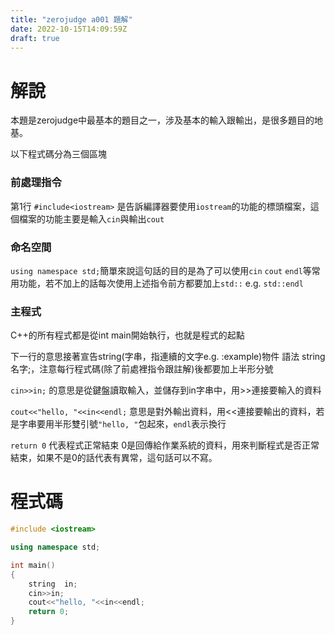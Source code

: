 ```yaml
---
title: "zerojudge a001 題解"
date: 2022-10-15T14:09:59Z
draft: true 
---
```


# 解說

本題是zerojudge中最基本的題目之一，涉及基本的輸入跟輸出，是很多題目的地基。

以下程式碼分為三個區塊

### 前處理指令

第1行 `#include<iostream>` 是告訴編譯器要使用`iostream`的功能的標頭檔案，這個檔案的功能主要是輸入`cin`與輸出`cout`

### 命名空間

`using namespace std;`簡單來說這句話的目的是為了可以使用`cin` `cout` `endl`等常用功能，若不加上的話每次使用上述指令前方都要加上`std::` e.g. `std::endl`

### 主程式

C++的所有程式都是從int main開始執行，也就是程式的起點

下一行的意思接著宣告string(字串，指連續的文字e.g. :example)物件 語法 string 名字;，注意每行程式碼(除了前處裡指令跟註解)後都要加上半形分號

`cin>>in;` 的意思是從鍵盤讀取輸入，並儲存到in字串中，用>>連接要輸入的資料

`cout<<"hello, "<<in<<endl;` 意思是對外輸出資料，用<<連接要輸出的資料，若是字串要用半形雙引號`"hello, "`包起來，`endl`表示換行

`return 0` 代表程式正常結束 0是回傳給作業系統的資料，用來判斷程式是否正常結束，如果不是0的話代表有異常，這句話可以不寫。

# 程式碼

```c++
#include <iostream>

using namespace std;

int main()
{
    string  in;
    cin>>in;
    cout<<"hello, "<<in<<endl;
    return 0;
}
```


